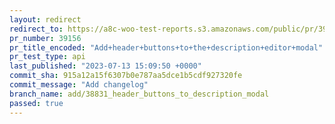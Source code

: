 ```yaml
---
layout: redirect
redirect_to: https://a8c-woo-test-reports.s3.amazonaws.com/public/pr/39156/api/index.html
pr_number: 39156
pr_title_encoded: "Add+header+buttons+to+the+description+editor+modal"
pr_test_type: api
last_published: "2023-07-13 15:09:50 +0000"
commit_sha: 915a12a15f6307b0e787aa5dce1b5cdf927320fe
commit_message: "Add changelog"
branch_name: add/38831_header_buttons_to_description_modal
passed: true
---
```

